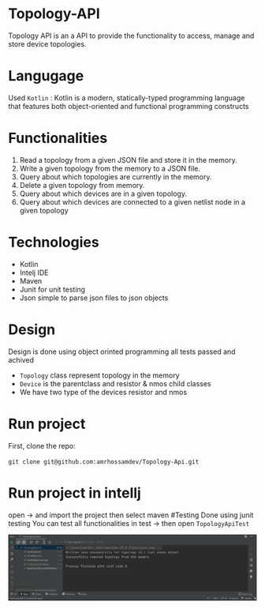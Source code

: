 # Topology-API
Topology API is an a API to provide the functionality to access, manage and store device topologies.
# Langugage 
Used `Kotlin` : Kotlin is a modern, statically-typed programming language that features both object-oriented and functional programming constructs
# Functionalities
1. Read a topology from a given JSON file and store it in the memory. 
2. Write a given topology from the memory to a JSON file. 
3. Query about which topologies are currently in the memory. 
4. Delete a given topology from memory.
5. Query about which devices are in a given topology.
6. Query about which devices are connected to a given netlist node in a given topology

# Technologies 
- Kotlin
- Intelj IDE
- Maven 
- Junit for unit testing
- Json simple to parse json files to json objects

# Design 
Design is done using object orinted programming all tests passed and achived  

- `Topology` class represent topology in the memory
- `Device` is the parentclass and resistor & nmos child classes
- We have two type of the devices resistor and nmos

# Run project 
First, clone the repo:

`git clone git@github.com:amrhossamdev/Topology-Api.git`

# Run project in intellj
open -> and import the project then select maven 
#Testing 
Done using junit testing 
You can test all functionalities in test -> then open `TopologyApiTest`

![Unit tests](https://github.com/amrhossamdev/Topology-Api/blob/master/testpassed.png)

